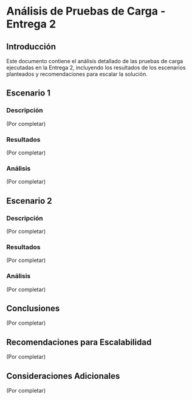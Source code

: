 # Análisis de Pruebas de Carga - Entrega 2

## Introducción

Este documento contiene el análisis detallado de las pruebas de carga ejecutadas en la Entrega 2, incluyendo los resultados de los escenarios planteados y recomendaciones para escalar la solución.

## Escenario 1

### Descripción
(Por completar)

### Resultados
(Por completar)

### Análisis
(Por completar)

## Escenario 2

### Descripción
(Por completar)

### Resultados
(Por completar)

### Análisis
(Por completar)

## Conclusiones

(Por completar)

## Recomendaciones para Escalabilidad

(Por completar)

## Consideraciones Adicionales

(Por completar)
